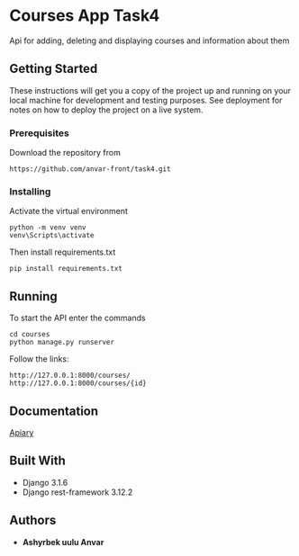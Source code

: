 # Courses App Task4

Api for adding, deleting and displaying courses and information about them

## Getting Started

These instructions will get you a copy of the project up and running on your local machine for development and testing purposes. See deployment for notes on how to deploy the project on a live system.

### Prerequisites

Download the repository from 
```
https://github.com/anvar-front/task4.git
```

### Installing

Activate the virtual environment
```
python -m venv venv
venv\Scripts\activate
```
Then install requirements.txt
```
pip install requirements.txt
```

## Running

To start the API enter the commands
```
cd courses
python manage.py runserver
```
Follow the links:
```
http://127.0.0.1:8000/courses/
http://127.0.0.1:8000/courses/{id}
```
## Documentation

[Apiary](https://anvarfront.docs.apiary.io/#)

## Built With

+ Django 3.1.6
+ Django rest-framework 3.12.2 

## Authors

* **Ashyrbek uulu Anvar**